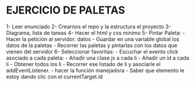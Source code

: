 # EJERCICIO DE PALETAS

1- Leer enunciado 
2- Crearnos el repo y la estructura el proyecto
3- Diagrama, lista de tareas
4- Hacer el html y css mínimo
5- Pintar Paleta: 
    - Hacer la petición al servidor: datos
    - Guardar en una variable global los datos de la paletas
    - Recorrer las paletas y pintarlas con los datos que vienen del servidor
6- Seleccionar favoritas: 
    - Escuchar el evento click asociado a cada paleta: 
        - Añadir una clase js a cada li
        - Añadir un id a cada li
        - Obtener todos los li
        - Recorrer ese listado de li y asociarle el addEventListener. 
        - hacer la función manejadora
        - Saber que elemento le estoy dando clic con el currentTarget.id





